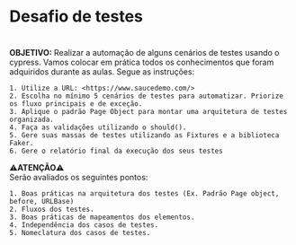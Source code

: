 # Desafio de testes <h1>  
**OBJETIVO:** Realizar a automação de alguns cenários de testes usando o cypress. Vamos colocar em prática todos os conhecimentos que foram adquiridos durante as aulas. Segue as instruções:  

    1. Utilize a URL: <https://www.saucedemo.com/>  
    2. Escolha no mínimo 5 cenários de testes para automatizar. Priorize os fluxo principais e de exceção.  
    3. Aplique o padrão Page Object para montar uma arquitetura de testes organizada.  
    4. Faça as validações utilizando o should().  
    5. Gere suas massas de testes utilizando as Fixtures e a biblioteca Faker.  
    6. Gere o relatório final da execução dos seus testes  

⚠️**ATENÇÃO**⚠️  
Serão avaliados os seguintes pontos:  

    1. Boas práticas na arquitetura dos testes (Ex. Padrão Page object, before, URLBase)  
    2. Fluxos dos testes.  
    3. Boas práticas de mapeamentos dos elementos.  
    4. Independência dos casos de testes.  
    5. Nomeclatura dos casos de testes.    
